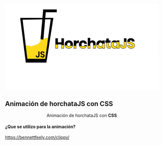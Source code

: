 <p align="center">
  <img src="20200713_094220.gif" alt="Horchata animation"/>
</p>

## Animación de horchataJS con CSS

<p align="center"> Animación de horchataJS con <b>CSS</b></p>


#### ¿Que se utilizo para la animación? 
https://bennettfeely.com/clippy/
